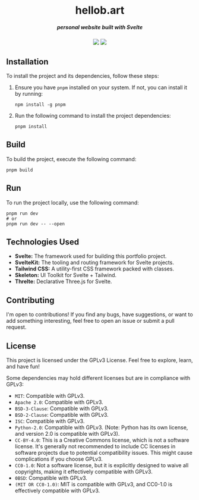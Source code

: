 <div align="center">
    <h1 align="center">hellob.art</h1>
    <h5>personal website built with Svelte</h5>
</div>

<div align="center">
  <a href="https://sonarcloud.io/summary/new_code?id=bartvdbraak_hellob.art"><img src="https://sonarcloud.io/api/project_badges/measure?project=bartvdbraak_hellob.art&metric=alert_status" /></a>
  <a href="https://github.com/bartvdbraak/hellob.art/deployments/activity_log?environment=Production"><img src="https://img.shields.io/github/deployments/bartvdbraak/hellob.art/production?label=vercel&logo=vercel" /></a>
</div>

## Installation

To install the project and its dependencies, follow these steps:

1.  Ensure you have `pnpm` installed on your system. If not, you can install it by running:

    ```sh-session
    npm install -g pnpm
    ```

2.  Run the following command to install the project dependencies:
    ```sh-session
    pnpm install
    ```

## Build

To build the project, execute the following command:

```sh-session
pnpm build
```

## Run

To run the project locally, use the following command:

```sh-session
pnpm run dev
# or
pnpm run dev -- --open
```

## Technologies Used

- **Svelte:** The framework used for building this portfolio project.
- **SvelteKit:** The tooling and routing framework for Svelte projects.
- **Tailwind CSS:** A utility-first CSS framework packed with classes.
- **Skeleton:** UI Toolkit for Svelte + Tailwind.
- **Threlte:** Declarative Three.js for Svelte.

## Contributing

I'm open to contributions! If you find any bugs, have suggestions, or want to add something interesting, feel free to open an issue or submit a pull request.

## License

This project is licensed under the GPLv3 License. Feel free to explore, learn, and have fun!

Some dependencies may hold different licenses but are in compliance with GPLv3:
-  `MIT`: Compatible with GPLv3.
-  `Apache 2.0`: Compatible with GPLv3.
-  `BSD-3-Clause`: Compatible with GPLv3.
-  `BSD-2-Clause`: Compatible with GPLv3.
-  `ISC`: Compatible with GPLv3.
-  `Python-2.0`: Compatible with GPLv3. (Note: Python has its own license, and version 2.0 is compatible with GPLv3).
-  `CC-BY-4.0`: This is a Creative Commons license, which is not a software license. It's generally not recommended to include CC licenses in software projects due to potential compatibility issues. This might cause complications if you choose GPLv3.
-  `CC0-1.0`: Not a software license, but it is explicitly designed to waive all copyrights, making it effectively compatible with GPLv3.
-  `0BSD`: Compatible with GPLv3.
-  `(MIT OR CC0-1.0)`: MIT is compatible with GPLv3, and CC0-1.0 is effectively compatible with GPLv3.